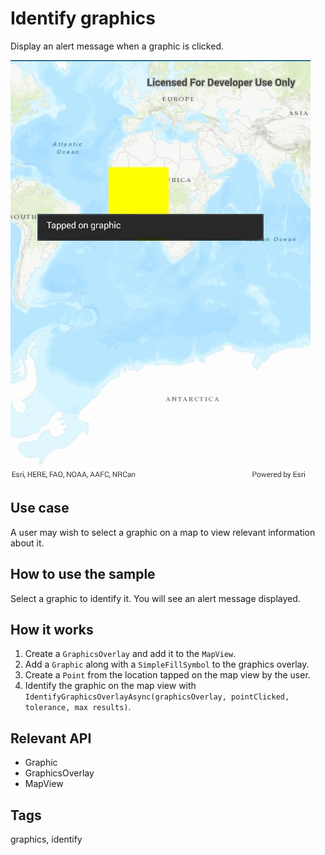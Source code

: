 # Identify graphics

Display an alert message when a graphic is clicked.

![Image of identify graphics](IdentifyGraphics.jpg)

## Use case

A user may wish to select a graphic on a map to view relevant information about it.

## How to use the sample

Select a graphic to identify it. You will see an alert message displayed.

## How it works

1. Create a `GraphicsOverlay` and add it to the `MapView`.
2. Add a `Graphic` along with a `SimpleFillSymbol` to the graphics overlay.
3. Create a `Point` from the location tapped on the map view by the user.
4. Identify the graphic on the map view with `IdentifyGraphicsOverlayAsync(graphicsOverlay, pointClicked, tolerance, max results)`.

## Relevant API

* Graphic
* GraphicsOverlay
* MapView

## Tags

graphics, identify